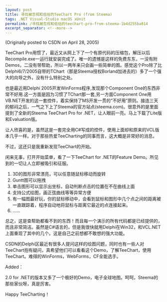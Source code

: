 ```yaml
---
layout: post
title: 寻找被忽视和低估的TeeChart Pro (from Steema)
tags: .NET Visual-Studio macOS xUnit
permalink: /寻找被忽视和低估的teechart-pro-from-steema-1b4d255ba814
excerpt_separator: <!--more-->
---
```

(Originally posted to CSDN on April 28, 2005)

TeeChart Pro用惯了，最近又从网上下了一个有原代码的压缩包，解压以后Recompile.exe一运行就安装完成了。唯一的遗憾是这样的免费东东，一没有附Demos，二没有带帮助，所以一两年来只会画一些简单的图。感觉这个Pro除了比Delphi6/7/2005自带的TChart（那是Steema授权Borland加进去的）多了一个强大的向导之外，没有什么特别之处。

也是最近用Delphi 2005开发WinForms程序,发现那个Component One的东西非常不好用.这一方面是因为习惯了TChart那一套,另一方面Component One用VB.NET开发的这一套控件，着实保持了MS开发一贯的”不好用”原则。接连三天的郁闷之后，一气之下上了Steema的官方站点(steema.com)。很意外的是里面提到了全新的Steema TeeChart Pro for .NET，让人眼前一亮。马上下载了Lite版和Evaluation版。
<!--more-->

让人欣喜的是，虽然这是一套完全用C#写成的控件，使用上面却和原来的VCL版本几乎一样。对于那些热爱TeeCharting的同事而言，这大概是非常好的消息。

不过，这还只是我重新发现TeeChart的开始。

闲来无事，打开开始菜单，看了一下TeeChart for .NET的Feature Demo。所见到的一切让人立即被吸引和征服。

1. 3D的图形非常漂亮，可以任意随鼠标移动而旋转
1. Guntt图可以拖拽
1. 单击图形可以显示出坐标，自动判断点击的位置在不在曲线上面
1. 支持公式绘图，画正弦曲线等等异常方便
1. 有一幅图最好玩，你的鼠标移动中，会看到鼠标和图形中几个点之间的距离被一直跟踪着，程序自动地将鼠标与距离它最近的点连接起来。
1. ……

总之，这是查帮助都看不到的东西！而且每一个演示的所有代码都是已经提供的，而且非常简洁。虽然是C#语言的，但是我很快就用Delphi在Win32，和VCL.NET上面重现了其中的几个。这是自己之前想都不敢想的强大功能。

CSDN的Delphi区最近有很多人提问这样的绘图问题，同时也有一些人对TeeChart抱有疑问，真希望他们可以看看这个Demo，了解TeeChart，使用TeeChart。难得的WinForms，WebForms，CF全能选手。

Added：

2.0 for .NET的版本又多了一个极好的Demo，电子全球地图。呵呵，Steema的那些家伙呀，真是厉害。

Happy TeeCharting！